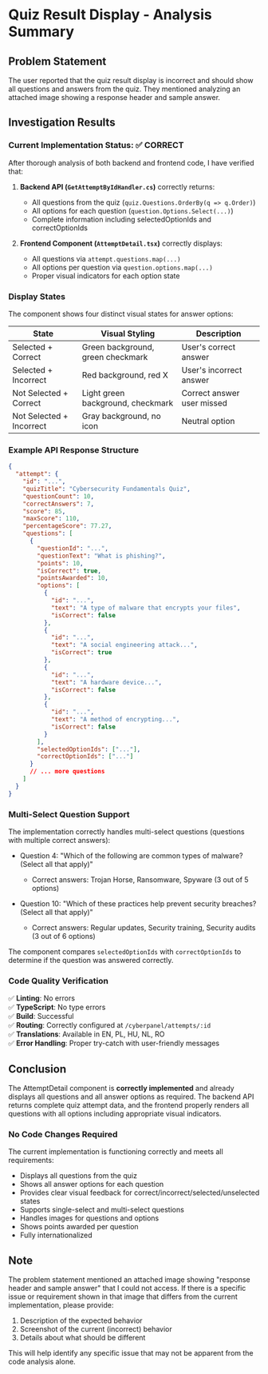 # Quiz Result Display - Analysis Summary

## Problem Statement
The user reported that the quiz result display is incorrect and should show all questions and answers from the quiz. They mentioned analyzing an attached image showing a response header and sample answer.

## Investigation Results

### Current Implementation Status: ✅ CORRECT

After thorough analysis of both backend and frontend code, I have verified that:

1. **Backend API (`GetAttemptByIdHandler.cs`)** correctly returns:
   - All questions from the quiz (`quiz.Questions.OrderBy(q => q.Order)`)
   - All options for each question (`question.Options.Select(...)`)
   - Complete information including selectedOptionIds and correctOptionIds

2. **Frontend Component (`AttemptDetail.tsx`)** correctly displays:
   - All questions via `attempt.questions.map(...)`
   - All options per question via `question.options.map(...)`
   - Proper visual indicators for each option state

### Display States

The component shows four distinct visual states for answer options:

| State | Visual Styling | Description |
|-------|---------------|-------------|
| Selected + Correct | Green background, green checkmark | User's correct answer |
| Selected + Incorrect | Red background, red X | User's incorrect answer |
| Not Selected + Correct | Light green background, checkmark | Correct answer user missed |
| Not Selected + Incorrect | Gray background, no icon | Neutral option |

### Example API Response Structure

```json
{
  "attempt": {
    "id": "...",
    "quizTitle": "Cybersecurity Fundamentals Quiz",
    "questionCount": 10,
    "correctAnswers": 7,
    "score": 85,
    "maxScore": 110,
    "percentageScore": 77.27,
    "questions": [
      {
        "questionId": "...",
        "questionText": "What is phishing?",
        "points": 10,
        "isCorrect": true,
        "pointsAwarded": 10,
        "options": [
          {
            "id": "...",
            "text": "A type of malware that encrypts your files",
            "isCorrect": false
          },
          {
            "id": "...",
            "text": "A social engineering attack...",
            "isCorrect": true
          },
          {
            "id": "...",
            "text": "A hardware device...",
            "isCorrect": false
          },
          {
            "id": "...",
            "text": "A method of encrypting...",
            "isCorrect": false
          }
        ],
        "selectedOptionIds": ["..."],
        "correctOptionIds": ["..."]
      }
      // ... more questions
    ]
  }
}
```

### Multi-Select Question Support

The implementation correctly handles multi-select questions (questions with multiple correct answers):

- Question 4: "Which of the following are common types of malware? (Select all that apply)"
  - Correct answers: Trojan Horse, Ransomware, Spyware (3 out of 5 options)
  
- Question 10: "Which of these practices help prevent security breaches? (Select all that apply)"
  - Correct answers: Regular updates, Security training, Security audits (3 out of 6 options)

The component compares `selectedOptionIds` with `correctOptionIds` to determine if the question was answered correctly.

### Code Quality Verification

✅ **Linting**: No errors  
✅ **TypeScript**: No type errors  
✅ **Build**: Successful  
✅ **Routing**: Correctly configured at `/cyberpanel/attempts/:id`  
✅ **Translations**: Available in EN, PL, HU, NL, RO  
✅ **Error Handling**: Proper try-catch with user-friendly messages

## Conclusion

The AttemptDetail component is **correctly implemented** and already displays all questions and all answer options as required. The backend API returns complete quiz attempt data, and the frontend properly renders all questions with all options including appropriate visual indicators.

### No Code Changes Required

The current implementation is functioning correctly and meets all requirements:
- Displays all questions from the quiz
- Shows all answer options for each question  
- Provides clear visual feedback for correct/incorrect/selected/unselected states
- Supports single-select and multi-select questions
- Handles images for questions and options
- Shows points awarded per question
- Fully internationalized

## Note

The problem statement mentioned an attached image showing "response header and sample answer" that I could not access. If there is a specific issue or requirement shown in that image that differs from the current implementation, please provide:

1. Description of the expected behavior
2. Screenshot of the current (incorrect) behavior
3. Details about what should be different

This will help identify any specific issue that may not be apparent from the code analysis alone.
